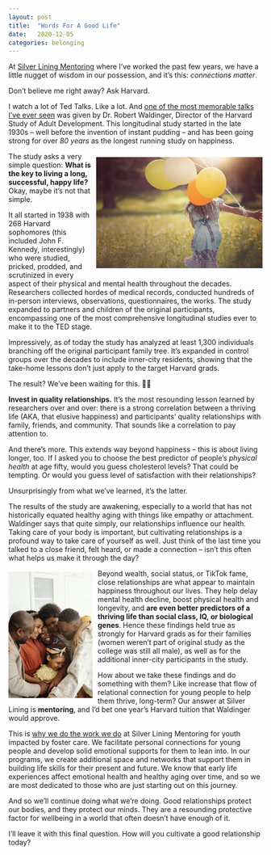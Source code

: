 ```yaml
---
layout: post
title:  "Words For A Good Life"
date:   2020-12-05
categories: belonging
---
```


At [Silver Lining Mentoring](https://www.silverliningmentoring.org/) where I’ve worked the past few years, we have a little nugget of wisdom in our possession, and it’s this: *connections matter*.

Don’t believe me right away? Ask Harvard.

I watch a lot of Ted Talks. Like a lot. And [one of the most memorable talks I’ve ever seen](https://www.ted.com/talks/robert_waldinger_what_makes_a_good_life_lessons_from_the_longest_study_on_happiness) was given by Dr. Robert Waldinger, Director of the Harvard Study of Adult Development. This longitudinal study started in the late 1930s – well before the invention of instant pudding – and has been going strong for over *80 years* as the longest running study on happiness.

<img align='right' height='220' width='330' style="padding:10px 0px 20px 5px; border-radius: 0%" src="../assets/girl_balloons.jpg"/>

The study asks a very simple question: **What is the key to living a long, successful, happy life?** Okay, maybe it’s not that simple.

It all started in 1938 with 268 Harvard sophomores (this included John F. Kennedy, interestingly) who were studied, pricked, prodded, and scrutinized in every aspect of their physical and mental health throughout the decades. Researchers collected hordes of medical records, conducted hundreds of in-person interviews, observations, questionnaires, the works. The study expanded to partners and children of the original participants, encompassing one of the most comprehensive longitudinal studies ever to make it to the TED stage. 

Impressively, as of today the study has analyzed at least 1,300 individuals branching off the original participant family tree. It’s expanded in control groups over the decades to include inner-city residents, showing that the take-home lessons don’t just apply to the target Harvard grads.

The result? We’ve been waiting for this. 🙌🏽

**Invest in quality relationships.** It’s the most resounding lesson learned by researchers over and over: there is a strong correlation between a thriving life (AKA, that elusive happiness) and participants’ quality relationships with family, friends, and community. That sounds like a correlation to pay attention to.

And there’s more. This extends way beyond happiness – this is about living longer, too. If I asked you to choose the best predictor of people’s *physical health* at age fifty, would you guess cholesterol levels? That could be tempting. Or would you guess level of satisfaction with their relationships?

Unsurprisingly from what we’ve learned, it’s the latter.

The results of the study are awakening, especially to a world that has not historically equated healthy aging with things like empathy or attachment. Waldinger says that quite simply, our relationships influence our health. Taking care of your body is important, but cultivating relationships is a profound way to take care of yourself as well. Just think of the last time you talked to a close friend, felt heard, or made a connection – isn’t this often what helps us make it through the day?


<img align='left' height='250' width='167' style="padding: 5px 10px 0px 0px; border-radius: 0%" src="../assets/family_hug.jpeg"/>

Beyond wealth, social status, or TikTok fame, close relationships are what appear to maintain happiness throughout our lives. They help delay mental health decline, boost physical health and longevity, and **are even better predictors of a thriving life than social class, IQ, or biological genes**. Hence these findings held true as strongly for Harvard grads as for their families (women weren’t part of original study as the college was still all male), as well as for the additional inner-city participants in the study.

How about we take these findings and do something with them? Like increase that flow of relational connection for young people to help them thrive, long-term? Our answer at Silver Lining is **mentoring**, and I’d bet one year’s Harvard tuition that Waldinger would approve.

This is [why we do the work we do](https://www.silverliningmentoring.org/impact/) at Silver Lining Mentoring for youth impacted by foster care. We facilitate personal connections for young people and develop solid emotional supports for them to lean into. In our programs, we create additional space and networks that support them in building life skills for their present and future. We know that early life experiences affect emotional health and healthy aging over time, and so we are most dedicated to those who are just starting out on this journey.

And so we’ll continue doing what we’re doing. Good relationships protect our bodies, and they protect our minds. They are a resounding protective factor for wellbeing in a world that often doesn’t have enough of it.

I’ll leave it with this final question. How will you cultivate a good relationship today?